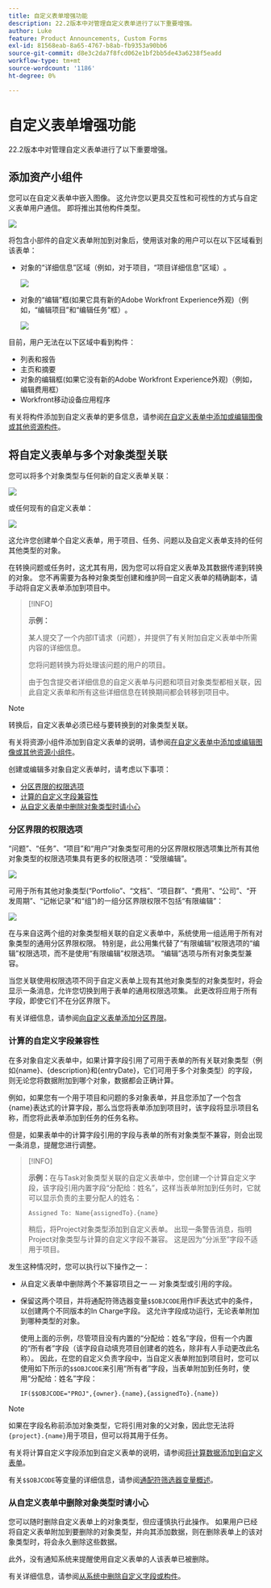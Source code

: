 ```yaml
---
title: 自定义表单增强功能
description: 22.2版本中对管理自定义表单进行了以下重要增强。
author: Luke
feature: Product Announcements, Custom Forms
exl-id: 81568eab-8a65-4767-b8ab-fb9353a90bb6
source-git-commit: d8e3c2da7f8fcd062e1bf2bb5de43a6238f5eadd
workflow-type: tm+mt
source-wordcount: '1186'
ht-degree: 0%

---
```


# 自定义表单增强功能

22.2版本中对管理自定义表单进行了以下重要增强。

## 添加资产小组件

您可以在自定义表单中嵌入图像。 这允许您以更具交互性和可视性的方式与自定义表单用户通信。 即将推出其他构件类型。

![](assets/image-in-custom-form.png)

将包含小部件的自定义表单附加到对象后，使用该对象的用户可以在以下区域看到该表单：

* 对象的“详细信息”区域（例如，对于项目，“项目详细信息”区域）&#x200B;。

  ![](assets/see-image-details-page.png)

* 对象的“编辑”框(如果它具有新的Adobe Workfront Experience外观)（例如，“编辑项目”和“编辑任务”框）&#x200B;。

  ![](assets/image-see-in-edit.png)

目前，用户无法在以下区域中看到构件：&#x200B;

* 列表和报告
* 主页和摘要
* 对象的编辑框(如果它没有新的Adobe Workfront Experience外观)（例如，编辑费用框）
* Workfront&#x200B;移动设备应用程序

有关将构件添加到自定义表单的更多信息，请参阅[在自定义表单中添加或编辑图像或其他资源构件](/help/quicksilver/administration-and-setup/customize-workfront/create-manage-custom-forms/add-widget-or-edit-its-properties-in-a-custom-form.md)。

## 将自定义表单与多个对象类型关联

您可以将多个对象类型与任何新的自定义表单关联：

![](assets/new-custom-form-object-types.png)

或任何现有的自定义表单：

![](assets/add-object-type-existing-form.png)

这允许您创建单个自定义表单，用于项目、任务、问题以及自定义表单支持的任何其他类型的对象。

在转换问题或任务时，这尤其有用，因为您可以将自定义表单及其数据传递到转换的对象。 您不再需要为各种对象类型创建和维护同一自定义表单的精确副本，请手动将自定义表单添加到项目中。

>[!INFO]
>
>**示例：**
>
>某人提交了一个内部IT请求（问题），并提供了有关附加自定义表单中所需内容的详细信息。
>
>您将问题转换为将处理该问题的用户的项目。
>
>由于包含提交者详细信息的自定义表单与问题和项目对象类型都相关联，因此自定义表单和所有这些详细信息在转换期间都会转移到项目中。

>[!NOTE]
>
>转换后，自定义表单必须已经与要转换到的对象类型关联。

有关将资源小组件添加到自定义表单的说明，请参阅[在自定义表单中添加或编辑图像或其他资源小组件](/help/quicksilver/administration-and-setup/customize-workfront/create-manage-custom-forms/add-widget-or-edit-its-properties-in-a-custom-form.md)。

创建或编辑多对象自定义表单时，请考虑以下事项：

* [分区界限的权限选项](#permission-options-for-section-breaks)
* [计算的自定义字段兼容性](#calculated-custom-field-compatibility)
* [从自定义表单中删除对象类型时请小心](#caution-about-deleting-an-object-type-from-a-custom-form)

### 分区界限的权限选项

“问题”、“任务”、“项目”和“用户”对象类型可用的分区界限权限选项集比所有其他对象类型的权限选项集具有更多的权限选项：“受限编辑”。

![](assets/section-break-permissions-limited-edit.png)

可用于所有其他对象类型(“Portfolio”、“文档”、“项目群”、“费用”、“公司”、“开发周期”、“记帐记录”和“组”)的一组分区界限权限不包括“有限编辑”：

![](assets/section-break-permissions-no-limited-edit.png)

在与来自这两个组的对象类型相关联的自定义表单中，系统使用一组适用于所有对象类型的通用分区界限权限。 特别是，此公用集代替了“有限编辑”权限选项的“编辑”权限选项，而不是使用“有限编辑”权限选项。 “编辑”选项与所有对象类型兼容。

当您关联使用权限选项不同于自定义表单上现有其他对象类型的对象类型时，将会显示一条消息，允许您切换到用于表单的通用权限选项集。 此更改将应用于所有字段，即使它们不在分区界限下。

有关详细信息，请参阅[向自定义表单添加分区界限](/help/quicksilver/administration-and-setup/customize-workfront/create-manage-custom-forms/add-a-section-break-to-a-custom-form.md)。

### 计算的自定义字段兼容性

在多对象自定义表单中，如果计算字段引用了可用于表单的所有关联对象类型（例如{name}、{description}和{entryDate}，它们可用于多个对象类型）的字段，则无论您将数据附加到哪个对象，数据都会正确计算。

例如，如果您有一个用于项目和问题的多对象表单，并且您添加了一个包含{name}表达式的计算字段，那么当您将表单添加到项目时，该字段将显示项目名称，而您将此表单添加到任务的任务名称。

但是，如果表单中的计算字段引用的字段与表单的所有对象类型不兼容，则会出现一条消息，提醒您进行调整。

>[!INFO]
>
>**示例：**&#x200B;在与Task对象类型关联的自定义表单中，您创建一个计算自定义字段，该字段引用内置字段“分配给：姓名”，这样当表单附加到任务时，它就可以显示负责的主要分配人的姓名：
>
>```
>Assigned To: Name{assignedTo}.{name}
>```
>
>稍后，将Project对象类型添加到自定义表单。 出现一条警告消息，指明Project对象类型与计算的自定义字段不兼容。 这是因为“分派至”字段不适用于项目。

发生这种情况时，您可以执行以下操作之一：

* 从自定义表单中删除两个不兼容项目之一 — 对象类型或引用的字段。
* 保留这两个项目，并将通配符筛选器变量`$$OBJCODE`用作IF表达式中的条件，以创建两个不同版本的In Charge字段。 这允许字段成功运行，无论表单附加到哪种类型的对象。

  使用上面的示例，尽管项目没有内置的“分配给：姓名”字段，但有一个内置的“所有者”字段（该字段自动填充项目创建者的姓名，除非有人手动更改此名称）。 因此，在您的自定义负责字段中，当自定义表单附加到项目时，您可以使用如下所示的`$$OBJCODE`来引用“所有者”字段，当表单附加到任务时，使用“分配给：姓名”字段：

  ```
  IF($$OBJCODE="PROJ",{owner}.{name},{assignedTo}.{name})
  ```

>[!NOTE]
>
>  如果在字段名称前添加对象类型，它将引用对象的父对象，因此您无法将`{project}.{name}`用于项目，但可以将其用于任务。

有关将计算自定义字段添加到自定义表单的说明，请参阅[将计算数据添加到自定义表单](/help/quicksilver/administration-and-setup/customize-workfront/create-manage-custom-forms/add-calculated-data-to-custom-form.md)。

有关`$$OBJCODE`等变量的详细信息，请参阅[通配符筛选器变量概述](/help/quicksilver/reports-and-dashboards/reports/reporting-elements/understand-wildcard-filter-variables.md)。

### 从自定义表单中删除对象类型时请小心

您可以随时删除自定义表单上的对象类型，但应谨慎执行此操作。 如果用户已经将自定义表单附加到要删除的对象类型，并向其添加数据，则在删除表单上的该对象类型时，将会永久删除这些数据。

此外，没有通知系统来提醒使用自定义表单的人该表单已被删除。

有关详细信息，请参阅[从系统中删除自定义字段或构件](/help/quicksilver/administration-and-setup/customize-workfront/create-manage-custom-forms/delete-a-custom-field.md)。
